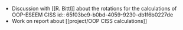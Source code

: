 - Discussion with [[R. Bittl]] about the rotations for the calculations of OOP-ESEEM CISS
  id:: 65f03bc9-b0bd-4059-9230-db1f6b0227de
- Work on report about [[project/OOP CISS calculations]]